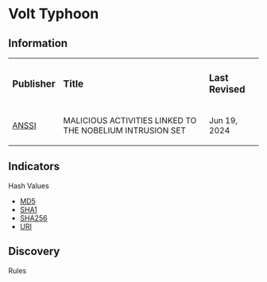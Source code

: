
# Volt Typhoon

## Information
<table>
  <tr>
    <td>
      <h3>Publisher</h3>
    </td>
    <td>
      <h3>Title</h3>
    </td>
    <td>
      <h3>Last Revised</h3>
    </td>
  </tr>
  <tr>
    <td>
      <a href="https://www.cert.ssi.gouv.fr/uploads/CERTFR-2024-CTI-006.pdf">ANSSI</a>
    </td>
    <td>
      <p>MALICIOUS ACTIVITIES LINKED TO THE NOBELIUM INTRUSION SET</p>
    </td>
    <td>
      <p>Jun 19, 2024</p>
    </td>
  </tr>
</table>

## Indicators
Hash Values
- <a href="https://github.com/PudgyDragon/IOCs/blob/main/All/APT29/samples.md5">MD5</a>
- <a href="https://github.com/PudgyDragon/IOCs/blob/main/All/APT29/samples.sha1">SHA1</a>
- <a href="https://github.com/PudgyDragon/IOCs/blob/main/All/APT29/samples.sha256">SHA256</a>
- <a href="https://github.com/PudgyDragon/IOCs/blob/main/All/APT29/uri.txt">URI</a>

## Discovery
Rules
